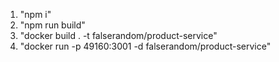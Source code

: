 1. "npm i"
1. "npm run build"
1. "docker build . -t falserandom/product-service"
1. "docker run -p 49160:3001 -d falserandom/product-service"
